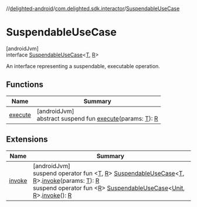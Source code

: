 //[delighted-android](../../../index.md)/[com.delighted.sdk.interactor](../index.md)/[SuspendableUseCase](index.md)

# SuspendableUseCase

[androidJvm]\
interface [SuspendableUseCase](index.md)&lt;[T](index.md), [R](index.md)&gt;

An interface representing a suspendable, executable operation.

## Functions

| Name | Summary |
|---|---|
| [execute](execute.md) | [androidJvm]<br>abstract suspend fun [execute](execute.md)(params: [T](index.md)): [R](index.md) |

## Extensions

| Name | Summary |
|---|---|
| [invoke](../invoke.md) | [androidJvm]<br>suspend operator fun &lt;[T](../invoke.md), [R](../invoke.md)&gt; [SuspendableUseCase](index.md)&lt;[T](../invoke.md), [R](../invoke.md)&gt;.[invoke](../invoke.md)(params: [T](../invoke.md)): [R](../invoke.md)<br>suspend operator fun &lt;[R](../invoke.md)&gt; [SuspendableUseCase](index.md)&lt;[Unit](https://kotlinlang.org/api/latest/jvm/stdlib/kotlin/-unit/index.html), [R](../invoke.md)&gt;.[invoke](../invoke.md)(): [R](../invoke.md) |

